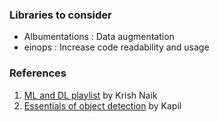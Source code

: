### Libraries to consider

- Albumentations : Data augmentation
- einops : Increase code readability and usage


### References 

1. [ML and DL playlist](https://www.youtube.com/@krishnaik06/playlists) by Krish Naik
2. [Essentials of object detection](https://www.youtube.com/watch?v=6LOsCEs9IAc&list=PLivJwLo9VCUJXdO8SiOjZTWr_fXrAy4OQ) by Kapil
